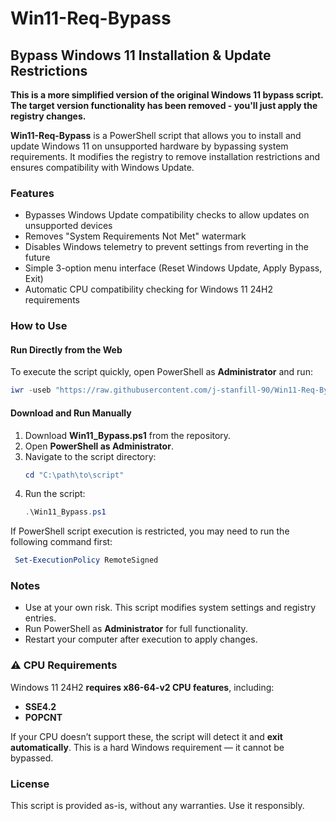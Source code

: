 # Win11-Req-Bypass

## Bypass Windows 11 Installation & Update Restrictions

**This is a more simplified version of the original Windows 11 bypass script. The target version functionality has been removed - you'll just apply the registry changes.**

**Win11-Req-Bypass** is a PowerShell script that allows you to install and update Windows 11 on unsupported hardware by bypassing system requirements. It modifies the registry to remove installation restrictions and ensures compatibility with Windows Update.

### Features
- Bypasses Windows Update compatibility checks to allow updates on unsupported devices
- Removes "System Requirements Not Met" watermark
- Disables Windows telemetry to prevent settings from reverting in the future
- Simple 3-option menu interface (Reset Windows Update, Apply Bypass, Exit)
- Automatic CPU compatibility checking for Windows 11 24H2 requirements

### How to Use

#### Run Directly from the Web
To execute the script quickly, open PowerShell as **Administrator** and run:
```powershell
iwr -useb "https://raw.githubusercontent.com/j-stanfill-90/Win11-Req-Bypass/main/Win11_Bypass.ps1" | iex
```

#### Download and Run Manually
1. Download **Win11_Bypass.ps1** from the repository.
2. Open **PowerShell as Administrator**.
3. Navigate to the script directory:
   ```powershell
   cd "C:\path\to\script"
   ```
4. Run the script:
   ```powershell
   .\Win11_Bypass.ps1
   ```

If PowerShell script execution is restricted, you may need to run the following command first:
 ```powershell
  Set-ExecutionPolicy RemoteSigned
   ```

### Notes
- Use at your own risk. This script modifies system settings and registry entries.
- Run PowerShell as **Administrator** for full functionality.
- Restart your computer after execution to apply changes.


### ⚠️ CPU Requirements

Windows 11 24H2 **requires x86-64-v2 CPU features**, including:

* **SSE4.2**
* **POPCNT**

If your CPU doesn’t support these, the script will detect it and **exit automatically**. This is a hard Windows requirement — it cannot be bypassed.

### License
This script is provided as-is, without any warranties. Use it responsibly.

